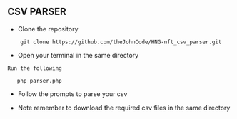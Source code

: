 ## CSV PARSER

- Clone the repository

```shell
    git clone https://github.com/theJohnCode/HNG-nft_csv_parser.git
```

- Open your terminal in the same directory

`Run the following`

 ```shell
    php parser.php
```

- Follow the prompts to parse your csv

- Note remember to download the required csv files in the same directory